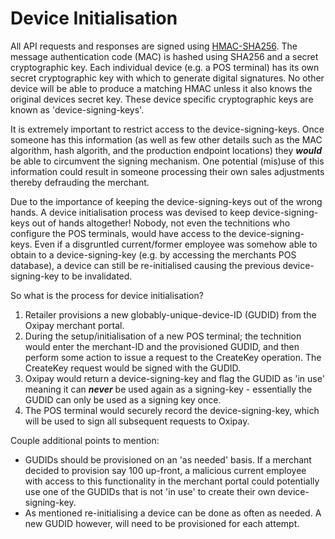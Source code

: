 <h1>Device Initialisation</h1>

All API requests and responses are signed using <a href="https://en.wikipedia.org/wiki/Hash-based_message_authentication_code">HMAC-SHA256</a>. The message authentication code (MAC) is hashed using SHA256 and a secret cryptographic key. Each individual device (e.g. a POS terminal) has its own secret cryptographic key with which to generate digital signatures. No other device will be able to produce a matching HMAC unless it also knows the original devices secret key. These device specific cryptographic keys are known as 'device-signing-keys'.

It is extremely important to restrict access to the device-signing-keys. Once someone has this information (as well as few other details such as the MAC algorithm, hash algorith, and the production endpoint locations) they ***would*** be able to circumvent the signing mechanism. One potential (mis)use of this information could result in someone processing their own sales adjustments thereby defrauding the merchant.

Due to the importance of keeping the device-signing-keys out of the wrong hands. A device initialisation process was devised to keep device-signing-keys out of hands altogether! Nobody, not even the technitions who configure the POS terminals, would have access to the device-signing-keys. Even if a disgruntled current/former employee was somehow able to obtain to a device-signing-key (e.g. by accessing the merchants POS database), a device can still be re-initialised causing the previous device-signing-key to be invalidated.

So what is the process for device initialisation?

1. Retailer provisions a new globably-unique-device-ID (GUDID) from the Oxipay merchant portal.
2. During the setup/initialisation of a new POS terminal; the technition would enter the merchant-ID and the provisioned GUDID, and then perform some action to issue a request to the CreateKey operation. The CreateKey request would be signed with the GUDID.
3. Oxipay would return a device-signing-key and flag the GUDID as 'in use' meaning it can ***never*** be used again as a signing-key - essentially the GUDID can only be used as a signing key once.
4. The POS terminal would securely record the device-signing-key, which will be used to sign all subsequent requests to Oxipay.

Couple additional points to mention:

* GUDIDs should be provisioned on an 'as needed' basis. If a merchant decided to provision say 100 up-front, a malicious current employee with access to this functionality in the merchant portal could potentially use one of the GUDIDs that is not 'in use' to create their own device-signing-key.
* As mentioned re-initialising a device can be done as often as needed. A new GUDID however, will need to be provisioned for each attempt. 
